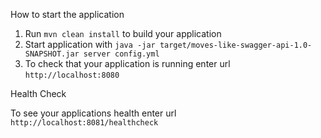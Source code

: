 How to start the application


1. Run `mvn clean install` to build your application
1. Start application with `java -jar target/moves-like-swagger-api-1.0-SNAPSHOT.jar server config.yml`
1. To check that your application is running enter url `http://localhost:8080`

Health Check

To see your applications health enter url `http://localhost:8081/healthcheck`


